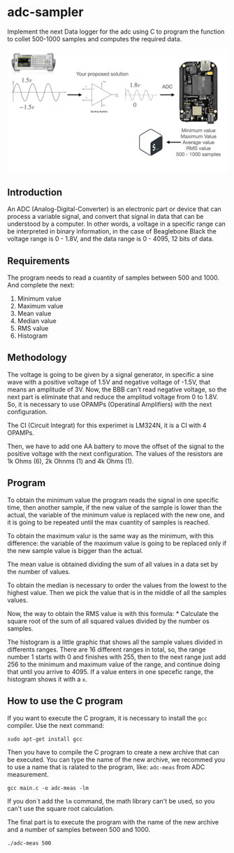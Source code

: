 # adc-sampler
Implement the next Data logger for the adc using C to program the function to collet 500-1000 samples and computes the required data.

![](./adc.001.jpeg)

## Introduction
An ADC (Analog-Digital-Converter) is an electronic part or device that can process a variable signal, and convert that signal in data that can be understood by a computer. In other words, a voltage in a specific range can be interpreted in binary information, in the case of Beaglebone Black the voltage range is 0 - 1.8V, and the data range is 0 - 4095, 12 bits of data.

## Requirements
The program needs to read a cuantity of samples between 500 and 1000. And complete the next:

1. Minimum value
2. Maximum value
3. Mean value
4. Median value
5. RMS value
6. Histogram

## Methodology
The voltage is going to be given by a signal generator, in specific a sine wave with a positive voltage of 1.5V and negative voltage of -1.5V, that means an amplitude of 3V. Now, the BBB can't read negative voltage, so the next part is eliminate that and reduce the amplitud voltage from 0 to 1.8V. So, it is necessary to use OPAMPs (Operatinal Amplifiers) with the next configuration.

The CI (Circuit Integrat) for this experimet is LM324N, it is a CI with 4 OPAMPs.

Then, we have to add one AA battery to move the offset of the signal to the positive voltage with the next configuration. The values of the resistors are 1k Ohms (6), 2k Ohnms (1) and 4k Ohms (1).

## Program
To obtain the minimum value the program reads the signal in one specific time, then another sample, if the new value of the sample is lower than the actual, the variable of the minimum value is replaced with the new one, and it is going to be repeated until the max cuantity of samples is reached.

To obtain the maximum valur is the same way as the minimum, with this difference: the variable of the maximum value is going to be replaced only if the new sample value is bigger than the actual.

The mean value is obtained dividing the sum of all values in a data set by the number of values.

To obtain the median is necessary to order the values from the lowest to the highest value. Then we pick the value that is in the middle of all the samples values.

Now, the way to obtain the RMS value is with this formula:
*
Calculate the square root of the sum of all squared values divided by the number os samples.

The histogram is a little graphic that shows all the sample values divided in differents ranges. There are 16 different ranges in total, so, the range number 1 starts with 0 and finishes with 255, then to the next range just add 256 to the minimum and maximum value of the range, and continue doing that until you arrive to 4095. If a value enters in one specefic range, the histogram shows it with a `x`.

## How to use the C program
If you want to execute the C program, it is necessary to install the `gcc` compiler. Use the next command:
```
sudo apt-get install gcc
```

Then you have to compile the C program to create a new archive that can be executed. You can type the name of the new archive, we recommed you to use a name that is ralated to the program, like: `adc-meas` from ADC measurement.
````
gcc main.c -o adc-meas -lm
````
If you don´t add the `lm` command, the math library can't be used, so you can't use the square root calculation.

The final part is to execute the program with the name of the new archive and a number of samples between 500 and 1000.
````
./adc-meas 500
````

